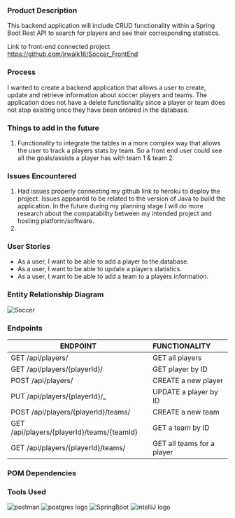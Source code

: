 ### Product Description
This backend application will include CRUD functionality within a Spring Boot Rest API to search for players and see their corresponding statistics. 

Link to front-end connected project https://github.com/jrwalk16/Soccer_FrontEnd

### Process

I wanted to create a backend application that allows a user to create, update and retrieve information about soccer players and teams. The application does not have a delete functionality since a player or team does not stop existing once they have been entered in the database.

### Things to add in the future

1. Functionality to integrate the tables in a more complex way that allows the user to track a players stats by team. So a front end user could see all the goals/assists a player has with team 1 & team 2.


### Issues Encountered
1. Had issues properly connecting my github link to heroku to deploy the project. Issues appeared to be related to the version of Java to build the application. In the future during my planning stage I will do more research about the compatability between my intended project and hosting platform/software.
2. 

### User Stories

* As a user, I want to be able to add a player to the database.
* As a user, I want to be able to update a players statistics.
* As a user, I want to be able to add a team to a players information.




### Entity Relationship Diagram

![Soccer](https://user-images.githubusercontent.com/77462898/156220602-c43b69ad-41e4-4e03-ba6c-f556db228284.png)


### Endpoints

| ENDPOINT                                                | FUNCTIONALITY |
|---------------------------------------------------------| :--- |
| GET /api/players/                                      | GET all players
| GET /api/players/{playerId}/                           | GET player by ID
| POST /api/players/                                     | CREATE a new player
| PUT /api/players/{playerId}/_                          | UPDATE a player by ID
| POST /api/players/{playerId}/teams/                    | CREATE a new team
| GET /api/players/{playerId}/teams/{teamId}             | GET a team by ID
| GET /api/players/{playerId}/teams/                      | GET all teams for a player

### POM Dependencies


 

### Tools Used

![postman](https://user-images.githubusercontent.com/77462898/152444063-eaca287a-b7af-489a-b3f7-663e8eca2ad3.png)
![postgres logo](https://user-images.githubusercontent.com/77462898/152444380-ffb0ab5c-6a19-4c2a-830c-be25c418d370.png)
![SpringBoot](https://user-images.githubusercontent.com/77462898/152444031-3b6663aa-3610-48a2-bae1-9564dc10e471.png)
![intelliJ logo](https://media.git.generalassemb.ly/user/40878/files/8cd52480-851c-11ec-9421-b7c2fbc16551)




